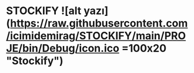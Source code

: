 # STOCKIFY ![alt yazı](https://raw.githubusercontent.com/icimidemirag/STOCKIFY/main/PROJE/bin/Debug/icon.ico =100x20 "Stockify")


